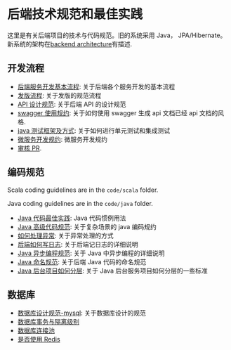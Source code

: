 # 后端技术规范和最佳实践

这里是有关后端项目的技术与代码规范。旧的系统采用 Java， JPA/Hibernate。 新系统的架构在[backend architecture](./backend-architecture.md)有描述.

## 开发流程

- [后端服务开发基本流程](./process/basic-service-developer-flow.md): 关于后端各个服务开发的基本流程
- [发版流程](./process/release-guideline.md): 关于发版的规范流程
- [API 设计规范](./process/API设计规范.md): 关于后端 API 的设计规范
- [swagger 使用规约](./process/swagger-usage-guideline.md): 关于如何使用 swagger 生成 api 文档已经 api 文档的风格.
- [java 测试框架及方式](./java-service-test.md): 关于如何进行单元测试和集成测试
- [微服务开发规约](./process/service-basic-rule.md): 微服务开发规约
- [审核 PR](./process/how-to-review-pr.md).

## 编码规范

Scala coding guidelines are in the `code/scala` folder.

Java coding guidelines are in the `code/java` folder.

- [Java 代码最佳实践](./code/java/java-best-practices.md): Java 代码惯例用法
- [Java 高级代码规范](./code/java/java-code-guideline.md): 关于复杂场景的 java 编码规约
- [如何处理异常](./code/java/how-to-handle-exception.md): 关于异常处理的方式
- [后端如何写日志](./code/java/如何写日志.md): 关于后端记日志的详细说明
- [Java 异步编程规范](./code/java/java异步编程规范.md): 关于 Java 中异步编程的详细说明
- [Java 命名规范](./code/java/Java命名规范.md): 关于后端 Java 代码的命名规范
- [Java 后台项目如何分层](./code/java/Java后台服务分层规范.md): 关于 Java 后台服务项目如何分层的一些标准

## 数据库

- [数据库设计规范-mysql](./database/数据库设计规范-mysql.md): 关于数据库设计的规范
- [数据库事务与隔离级别](./database/数据库事务与隔离级别.md)
- [数据库连接池](./database/数据库连接池.md)
- [是否使用 Redis](./database/是否使用redis.md)

